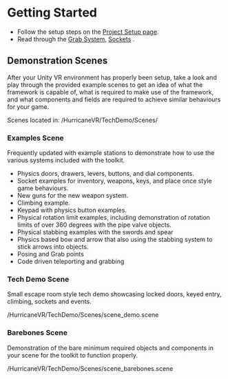 # Getting Started

- Follow the setup steps on the [Project Setup page](setup.md#project-and-packages-setup).
- Read through the [Grab System](interactions.md#grab-system), [Sockets](sockets.md#sockets) .

## Demonstration Scenes

After your Unity VR environment has properly been setup, take a look and play through the provided example scenes to get an idea of what the framework is capable of,  what is required to make use of the framework, and what components and fields are required to achieve similar behaviours for your game.

Scenes located in: /HurricaneVR/TechDemo/Scenes/

### Examples Scene

Frequently updated with example stations to demonstrate how to use the various systems included with the toolkit.

- Physics doors, drawers, levers, buttons, and dial components.
- Socket examples for inventory, weapons, keys, and place once style game behaviours.
- New guns for the new weapon system.
- Climbing example.
- Keypad with physics button examples.
- Physical rotation limit examples, including demonstration of rotation limits of over 360 degrees with the pipe valve objects.
- Physical stabbing examples with the swords and spear
- Physics based bow and arrow that also using the stabbing system to stick arrows into objects.
- Posing and Grab points
- Code driven teleporting and grabbing

### Tech Demo Scene

Small escape room style tech demo showcasing locked doors, keyed entry, climbing, sockets and events.

/HurricaneVR/TechDemo/Scenes/scene_demo.scene

### Barebones Scene

Demonstration of the bare minimum required objects and components in your scene for the toolkit to function properly.

/HurricaneVR/TechDemo/Scenes/scene_barebones.scene
